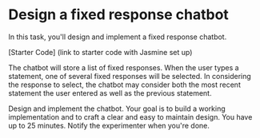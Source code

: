 # Design a fixed response chatbot

In this task, you'll design and implement a fixed response chatbot. 

[Starter Code] (link to starter code with Jasmine set up)

The chatbot will store a list of fixed responses. When the user types a statement, one of several fixed responses will be selected. In considering the response to select, the chatbot may consider both the most recent statement the user entered as well as the previous statement.

Design and implement the chatbot. Your goal is to build a working implementation and to craft a clear and easy to maintain design. You have up to 25 minutes. Notify the experimenter when you're done.
